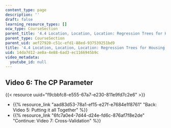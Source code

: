 ```yaml
---
content_type: page
description: ''
draft: false
learning_resource_types: []
ocw_type: CourseSection
parent_title: '4.4 Location, Location, Location: Regression Trees for Housing Data  (Recitation)'
parent_type: CourseSection
parent_uid: aef27920-c51c-efd1-88ed-937539251bd9
title: '4.4 Location, Location, Location: Regression Trees for Housing Data  (Recitation)'
uid: 14da7d12-ae8a-4e88-6ad3-ec1166945b9c
video_metadata:
  youtube_id: null
---
```

## Video 6: The CP Parameter

{{< resource uuid="f9cbbfc8-e555-67a7-e230-811e9fd7c2e6" >}}

- {{% resource_link "aad83d53-78a1-ef15-e27f-e7684e1f8761" "Back: Video 5: Putting it all Together" %}}
- {{% resource_link "6fc7a0e4-7d44-d24e-fd6c-876af7f8e2de" "Continue: Video 7: Cross-Validation" %}}